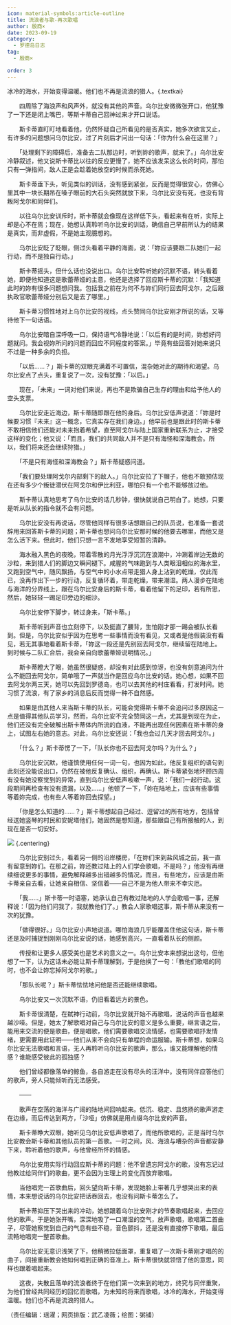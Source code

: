 ```yaml
---
icon: material-symbols:article-outline
title: 流浪者与歌-再次歌唱
author: 殷商×
date: 2023-09-19
category:
  - 罗德岛日志
tag:
  - 殷商×

order: 3
---
```


冰冷的海水，开始变得温暖。他们也不再是流浪的猎人。{.textkai}

<!-- more -->

　　四周除了海浪声和风声外，就没有其他的声音。乌尔比安微微张开口，他犹豫了一下还是闭上嘴巴，等斯卡蒂自己回神过来才开口说话。

　　斯卡蒂直盯盯地看着他，仍然怀疑自己所看见的是否真实，她多次欲言又止，有许多的问题想问乌尔比安，过了片刻后才问出一句话：「你为什么会在这里？」

　　「处理剩下的障碍后，准备去二队那边时，听到妳的歌声，就来了。」乌尔比安冷静叙述，他又说斯卡蒂比以往的反应更慢了，她不应该发呆这么长的时间，那怕只有一弹指间，敌人正是会趁着她放空的时候而杀死她。

　　斯卡蒂垂下头，听见类似的训话，没有感到紧张，反而是觉得很安心，仿佛心里其中一块长期吊在嗓子眼前的大石头突然就放下来，乌尔比安没有死，也没有背叛阿戈尔和同伴们。

　　以往乌尔比安训斥时，斯卡蒂就会像现在这样低下头，看起来有在听，实际上却是心不在焉；现在，她想认真聆听乌尔比安的训话，确信自己早前所认为的结果是真实，而非虚假，不是她主观臆想的。

　　乌尔比安眨了眨眼，侧过头看着平静的海面，说：「妳应该要跟二队她们一起行动，而不是独自行动。」

　　斯卡蒂摇头，但什么话也没说出口。乌尔比安聆听她的沉默不语，转头看着她，即便他知道这是歌蕾蒂娅的主意，他还是选择了回应斯卡蒂的沉默：「我知道此时的妳有很多问题想问我。包括我之前在为何不与妳们同行回去阿戈尔，之后跟执政官歌蕾蒂娅分别后又是去了哪里。」

　　斯卡蒂习惯性地对上乌尔比安的视线，点头赞同乌尔比安刚才所说的话，又等待他下一句话语。

　　乌尔比安暗自深呼吸一口，保持语气冷静地说：「以后有的是时间，妳想好问题就问。我会视妳所问的问题而回应不同程度的答案。」毕竟有些回答对她来说只不过是一种多余的负担。

　　「以后……？」斯卡蒂的双眼充满着不可置信，混杂她对此的期待和渴望。乌尔比安点了点头，重复说了一次，没有犹豫：「以后。」

　　现在，「未来」一词对他们来说，再也不是欺骗自己生存的理由和给予他人的空头支票。

　　乌尔比安走近海边，斯卡蒂随即跟在他的身后。乌尔比安低声说道：「妳是时候要习惯『未来』这一概念，它真实存在我们身边。」他早前也是跟此时的斯卡蒂不敢相信他们还能对未来抱着希望，直至阿戈尔与陆上国家重新联系为止，才接受这样的变化；他又说：「而且，我们的共同敌人并不是只有海怪和深海教会。所以，我们将来还会继续狩猎。」

　　「不是只有海怪和深海教会？」斯卡蒂疑惑问道。

　　「我们要处理阿戈尔内部剩下的敌人。」乌尔比安拉了下帽子，他也不敢预估现在还有多少个叛徒潜伏在阿戈尔和伊比利亚，哪怕只有一个也不能够放过他。

　　斯卡蒂认真地思考了乌尔比安的话几秒钟，很快就说自己明白了。她想，只要是听从队长的指令就不会有问题。

　　乌尔比安没有再说话，尽管他同样有很多话想跟自己的队员说，也准备一套说辞用来回答斯卡蒂的问题；斯卡蒂也想问乌尔比安那时候的他要去哪里，而他又是怎么活下来。但此时，他们只想一言不发地享受短暂的清静。

　　海水融入黑色的夜晚，带着零散的月光浮浮沉沉在浪潮中，冲涮着岸边无数的沙粒，来到猎人们的脚边又瞬间褪下。咸腥的气味跑到与人类眼泪相似的海水里，又跑到空气中，随风飘扬，与空气中的小水点带走猎人身上沾到的乾燥，仅此而已，没再作出下一步的行动，反复循环着，带走乾燥，带来潮湿。两人漫步在陆地与海洋的分界线上，跟在乌尔比安身后的斯卡蒂，看着他留下的足印，若有所思，然后，她轻轻一踢足印旁边的细沙。

　　乌尔比安停下脚步，转过身来，「斯卡蒂。」

　　斯卡蒂听到声音也立刻停下，以及挺直了腰背，生怕刚才那一踢会被队长看到。但是，乌尔比安似乎因为在思考一些事情而没有看见，又或者是他假装没有看见，若无其事地看着斯卡蒂，「妳这一段还是先别回去阿戈尔，继续留在陆地上。到时候与二队汇合后，我会亲自向歌蕾蒂娅说明情况。」

　　斯卡蒂瞪大了眼，她虽然很疑惑，却没有对此感到惊讶，也没有刻意追问为什么不能回去阿戈尔，简单哦了一声就当作是回应乌尔比安的话。她心想，如果不回去阿戈尔两三天，她可以先回到罗德岛，也可以去其他的村庄看看，打发时间。她习惯了流浪，有了家乡的消息后反而觉得一种不自然感。

　　如果是由其他人来当斯卡蒂的队长，可能会觉得斯卡蒂不会追问过多原因这一点是值得其他队员学习，然而，乌尔比安不完全赞同这一点，尤其是到现在为止，他们还没有完全破解出斯卡蒂体内所流的血液，不能再出现任何因素在斯卡蒂的身上，试图左右她的意志。对此，乌尔比安还说：「我也会过几天才回去阿戈尔。」

　　「什么？」斯卡蒂愣了一下，「队长你也不回去阿戈尔吗？为什么？」

　　乌尔比安沉默，他谨慎使用任何一词一句，也因为如此，他反复组织的语句到此刻还没能说出口，仍然在被他反复确认、组织，再确认。斯卡蒂紧张地环顾四周有没有她没察觉到的异常，直到乌尔比安低声咳嗽一声，说：「我们一起行动。这段期间再检查有没有遗漏，以及……」他顿了一下，「妳在陆地上，应该有些事情等着妳完成，也有些人等着妳回去探望。」

　　「你是怎么知道的……？」斯卡蒂想起自己经过、逗留过的所有地方，包括曾经送她竖琴的村民和安妮塔他们，她固然是想知道，那些跟自己有所接触的人，到现在是否一切安好。

![](./res/illustration/文配（粥鋪）.webp) {.centering}

　　乌尔比安别过头，看着另一侧的沿岸楼房，「在妳们来到盐风城之前，我一直有留意到妳们。在那之前，妳还教过陆上的人们学会歌唱，不是吗？」他没有再继续细说更多的事情，避免解释越多出错越多的情况，而且，有些地方，应该是由斯卡蒂亲自去看，让她亲自相信、坚信着——自己不是为他人带来不幸灾厄。

　　「我……」斯卡蒂一时语塞，她承认自己有教过陆地的人学会歌唱一事，还解释说：「因为他们问我了，我就教他们了。」教会人家歌唱这事，斯卡蒂从来没有一次的犹豫。

　　「做得很好。」乌尔比安小声地说道。哪怕海浪几乎能覆盖住他这句话，斯卡蒂还是及时捕捉到刚刚乌尔比安说的话，她感到高兴，一直看着队长的侧颜。

　　传授和让更多人感受美也是艺术的意义之一。乌尔比安本来想说出这句，但他想了一下，认为这话未必能让斯卡蒂理解到，于是他换了一句：「教他们歌唱的同时，也不会让妳忘掉阿戈尔的歌。」

　　「那队长呢？」斯卡蒂怯怯地问他是否还能继续歌唱。

　　乌尔比安又一次沉默不语，仍旧看着远方的景色。

　　斯卡蒂很清楚，在弑神行动前，乌尔比安就开始不再歌唱，说话的声音也越来越沙哑。但是，她太了解歌唱对自己与乌尔比安的意义是多么重要，继言语之后，能用来交流的便是歌曲，便是唱歌，他们需要歌唱交流情感，也需要歌唱抒发情绪，更需要用此证明——他们从来不会向只有单程的命运服输。斯卡蒂想，如果乌尔比安无法歌唱和言语，无人再聆听乌尔比安的歌声，那么，谁又能理解他的情感？谁能感受彼此的孤独感？

　　他们曾经都像落单的鲸鱼，各自游走在没有尽头的汪洋中。没有同伴应答他们的歌声，旁人只能倾听而无法感受。

　　——

　　歌声在空荡的海洋与广阔的陆地间回响起来。低沉、稳定、且悠扬的歌声游走在边缘，而后传达到两方，「沙哑」仿佛就是用点缀乌尔比安的声音。

　　斯卡蒂睁大双眼，她听见乌尔比安低声歌唱了，而他所歌唱的，正是当时乌尔比安教会斯卡蒂和其他队员的第一首歌。一时之间，风、海浪与嘈杂的声音都安静下来，聆听着他的歌声，与他曾经所怀的情感。

　　乌尔比安用实际行动回应斯卡蒂的问题：他不曾遗忘阿戈尔的歌，没有忘记过他教过给同伴们的歌曲，更不会因为生理上的变化而放弃歌唱。

　　当他唱完一首歌曲后，回头望向斯卡蒂，发现她脸上带著几乎想哭出来的表情，本来想说话的乌尔比安把话吞回去，也没有问斯卡蒂怎么了。

　　斯卡蒂抑压下哭出来的冲动，她想跟着乌尔比安刚才的节奏歌唱起来，去回应他的歌声。于是她张开嘴，深深地吸了一口潮湿的空气，放声歌唱，歌唱第二首曲子，尽管她察觉到自己的气息有些不稳，音色颤抖，还是没有直接停下歌唱，最后流畅地唱完一整首歌曲。

　　乌尔比安无意识浅笑了下，他稍微拉低面罩，重复唱了一次斯卡蒂刚才唱的的曲子，间接重新教会她如何唱到正确的音准上。斯卡蒂很快就领悟了他的意思，同样也跟着唱起来。

　　这夜，失散且落单的流浪者终于在他们第一次来到的地方，终究与同伴重聚，为他们曾经共同经历的回忆而歌唱，为未知的将来而歌唱，冰冷的海水，开始变得温暖。他们也不再是流浪的猎人。<eod />

（责任编辑：瑶濯；网页排版：武乙凌薇；绘图：粥铺）

<FakeAds />